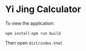 # Yi Jing Calculator

To view the application:

`npm install`
`npm run build`

Then open `dist/index.html`
